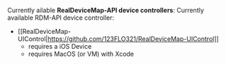 Currently ailable **RealDeviceMap-API device controllers**:
   Currently available RDM-API device controller: 
  -  [[RealDeviceMap-UIControl|https://github.com/123FLO321/RealDeviceMap-UIControl]]
     - requires a iOS Device
     - requires MacOS (or VM) with Xcode